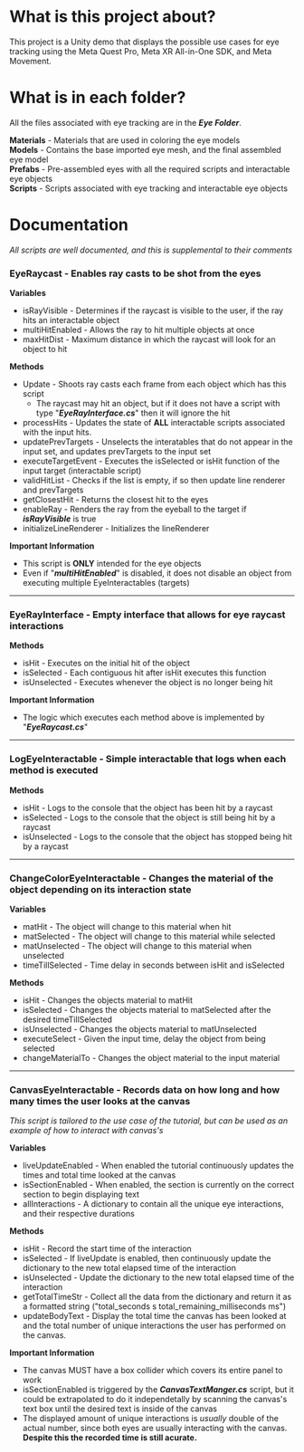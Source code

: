 # What is this project about?

This project is a Unity demo that displays the possible use cases for eye tracking using the Meta Quest Pro, Meta XR All-in-One SDK, and Meta Movement.

# What is in each folder?

All the files associated with eye tracking are in the **_Eye Folder_**.

**Materials** - Materials that are used in coloring the eye models  
**Models** - Contains the base imported eye mesh, and the final assembled eye model  
**Prefabs** - Pre-assembled eyes with all the required scripts and interactable eye objects  
**Scripts** - Scripts associated with eye tracking and interactable eye objects

# Documentation

_All scripts are well documented, and this is supplemental to their comments_

### EyeRaycast - Enables ray casts to be shot from the eyes

**Variables**

- isRayVisible - Determines if the raycast is visible to the user, if the ray hits an interactable object
- multiHitEnabled - Allows the ray to hit multiple objects at once
- maxHitDist - Maximum distance in which the raycast will look for an object to hit

**Methods**

- Update - Shoots ray casts each frame from each object which has this script
  - The raycast may hit an object, but if it does not have a script with type "**_EyeRayInterface.cs_**" then it will ignore the hit
- processHits - Updates the state of **ALL** interactable scripts associated with the input hits.
- updatePrevTargets - Unselects the interatables that do not appear in the input set, and updates prevTargets to the input set
- executeTargetEvent - Executes the isSelected or isHit function of the input target (interactable script)
- validHitList - Checks if the list is empty, if so then update line renderer and prevTargets
- getClosestHit - Returns the closest hit to the eyes
- enableRay - Renders the ray from the eyeball to the target if **_isRayVisible_** is true
- initializeLineRenderer - Initializes the lineRenderer

**Important Information**

- This script is **ONLY** intended for the eye objects
- Even if "**_multiHitEnabled_**" is disabled, it does not disable an object from executing multiple EyeInteractables (targets)

---

### EyeRayInterface - Empty interface that allows for eye raycast interactions

**Methods**

- isHit - Executes on the initial hit of the object
- isSelected - Each contiguous hit after isHit executes this function
- isUnselected - Executes whenever the object is no longer being hit

**Important Information**

- The logic which executes each method above is implemented by "**_EyeRaycast.cs_**"

---

### LogEyeInteractable - Simple interactable that logs when each method is executed

**Methods**

- isHit - Logs to the console that the object has been hit by a raycast
- isSelected - Logs to the console that the object is still being hit by a raycast
- isUnselected - Logs to the console that the object has stopped being hit by a raycast

---

### ChangeColorEyeInteractable - Changes the material of the object depending on its interaction state

**Variables**

- matHit - The object will change to this material when hit
- matSelected - The object will change to this material while selected
- matUnselected - The object will change to this material when unselected
- timeTillSelected - Time delay in seconds between isHit and isSelected

**Methods**

- isHit - Changes the objects material to matHit
- isSelected - Changes the objects material to matSelected after the desired timeTillSelected
- isUnselected - Changes the objects material to matUnselected
- executeSelect - Given the input time, delay the object from being selected
- changeMaterialTo - Changes the object material to the input material

---

### CanvasEyeInteractable - Records data on how long and how many times the user looks at the canvas

_This script is tailored to the use case of the tutorial, but can be used as an example of how to interact with canvas's_

**Variables**

- liveUpdateEnabled - When enabled the tutorial continuously updates the times and total time looked at the canvas
- isSectionEnabled - When enabled, the section is currently on the correct section to begin displaying text
- allInteractions - A dictionary to contain all the unique eye interactions, and their respective durations

**Methods**

- isHit - Record the start time of the interaction
- isSelected - If liveUpdate is enabled, then continuously update the dictionary to the new total elapsed time of the interaction
- isUnselected - Update the dictionary to the new total elapsed time of the interaction
- getTotalTimeStr - Collect all the data from the dictionary and return it as a formatted string ("total_seconds s total_remaining_milliseconds ms")
- updateBodyText - Display the total time the canvas has been looked at and the total number of unique interactions the user has performed on the canvas.

**Important Information**

- The canvas MUST have a box collider which covers its entire panel to work
- isSectionEnabled is triggered by the **_CanvasTextManger.cs_** script, but it could be extrapolated to do it independetally by scanning the canvas's text box until the desired text is inside of the canvas
- The displayed amount of unique interactions is _usually_ double of the actual number, since both eyes are usually interacting with the canvas. **Despite this the recorded time is still acurate.**
